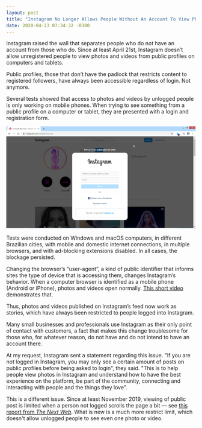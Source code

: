 ```yaml
---
layout: post
title: "Instagram No Longer Allows People Without An Account To View Photos And Videos On computers"
date: 2020-04-23 07:34:32 -0300
---
```

Instagram raised the wall that separates people who do not have an account from those who do. Since at least April 21st, Instagram doesn’t allow unregistered people to view photos and videos from public profiles on computers and tablets.

Public profiles, those that don’t have the padlock that restricts content to registered followers, have always been accessible regardless of login. Not anymore.

Several tests showed that access to photos and videos by unlogged people is only working on mobile phones. When trying to see something from a public profile on a computer or tablet, they are presented with a login and registration form.

![In Chrome, on a Windows computer, the error occurs.](/assets/2020/instagram-photos-videos-unlogged-on-computers/print-instagram-chrome-windows.png)

Tests were conducted on Windows and macOS computers, in different Brazilian cities, with mobile and domestic internet connections, in multiple browsers, and with ad-blocking extensions disabled. In all cases, the blockage persisted.

Changing the browser’s “user-agent”, a kind of public identifier that informs sites the type of device that is accessing them, changes Instagram’s behavior. When a computer browser is identified as a mobile phone (Android or iPhone), photos and videos open normally. [This short video](https://vimeo.com/411067800) demonstrates that.

Thus, photos and videos published on Instagram’s feed now work as stories, which have always been restricted to people logged into Instagram.

Many small businesses and professionals use Instagram as their only point of contact with customers, a fact that makes this change troublesome for those who, for whatever reason, do not have and do not intend to have an account there.

At my request, Instagram sent a statement regarding this issue. "If you are not logged in Instagram, you may only see a certain amount of posts on public profiles before being asked to login", they said. "This is to help people view photos in Instagram and understand how to have the best experience on the platform, be part of the community, connecting and interacting with people and the things they love".

This is a different issue. Since at least November 2019, viewing of public post is limited when a person not logged scrolls the page a bit — see [this report from _The Next Web_](https://thenextweb.com/socialmedia/2019/10/28/instagram-now-forces-people-to-sign-in-to-view-public-profiles/). What is new is a much more restrict limit, which doesn't allow unlogged people to see even one photo or video.